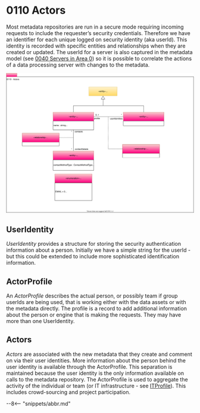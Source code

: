 <!-- SPDX-License-Identifier: CC-BY-4.0 -->
<!-- Copyright Contributors to the Egeria project. -->

# 0110 Actors

Most metadata repositories are run in a secure mode requiring incoming requests to include the requester’s security credentials. Therefore we have an identifier for each unique logged on security identity (aka userId). This identity is recorded with specific entities and relationships when they are created or updated. The userId for a server is also captured in the metadata model (see [0040 Servers in Area 0](/egeria-docs/types/0/0040-Software-Servers)) so it is possible to correlate the actions of a data processing server with changes to the metadata.

![UML](0110-Actors.svg "Collecting information about people and teams")


## UserIdentity

*UserIdentity* provides a structure for storing the security authentication information about a person. Initially we have a simple string for the userId - but this could be extended to include more sophisticated identification information.

## ActorProfile

An *ActorProfile* describes the actual person, or possibly team if group userIds are being used, that is working either with the data assets or with the metadata directly. The profile is a record to add additional information about the person or engine that is making the requests. They may have more than one UserIdentity.


## Actors

*Actors* are associated with the new metadata that they create and comment on via their user identities. More information about the person behind the user identity is available through the ActorProfile. This separation is maintained because the user identity is the only information available on calls to the metadata repository.  The ActorProfile is used to aggregate the activity of the individual or team (or IT infrastructure - see [ITProfile](/egeria-docs/types/1/0117-IT-Profiles)). This includes crowd-sourcing and project participation.

--8<-- "snippets/abbr.md"
